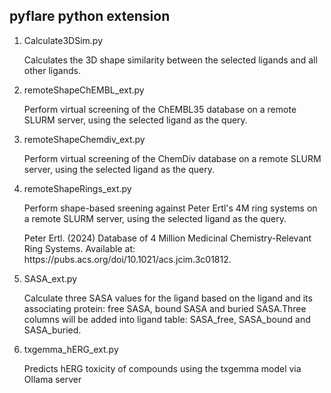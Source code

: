<h2>pyflare python extension</h2>
<ol>
   <li>Calculate3DSim.py</li>
   <p>Calculates the 3D shape similarity between the selected ligands and all other ligands.</p>
   <li>remoteShapeChEMBL_ext.py</li>
   <p>Perform virtual screening of the ChEMBL35 database on a remote SLURM server, using the selected ligand as the query.</p>
   <li>remoteShapeChemdiv_ext.py</li>
   <p>Perform virtual screening of the ChemDiv database on a remote SLURM server, using the selected ligand as the query.</p>
   <li>remoteShapeRings_ext.py</li>
   <p>Perform shape-based sreening against Peter Ertl's 4M ring systems on a remote SLURM server, using the selected ligand as the query.</p>
   <p>Peter Ertl. (2024) Database of 4 Million Medicinal Chemistry-Relevant Ring Systems. Available at: https://pubs.acs.org/doi/10.1021/acs.jcim.3c01812. </p>
   <li>SASA_ext.py</li>
   <p>Calculate three SASA values for the ligand based on the ligand and its associating protein: free SASA, bound SASA and buried SASA.Three columns will be added into ligand table: SASA_free, SASA_bound and SASA_buried.</p>
   <li>txgemma_hERG_ext.py</li>
   <p>Predicts hERG toxicity of compounds using the txgemma model via Ollama server</p>
</ol>
